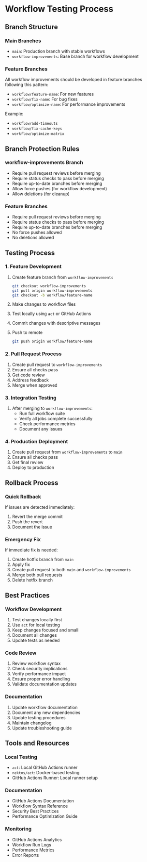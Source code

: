 # Workflow Testing Process

## Branch Structure

### Main Branches
- `main`: Production branch with stable workflows
- `workflow-improvements`: Base branch for workflow development

### Feature Branches
All workflow improvements should be developed in feature branches following this pattern:
- `workflow/feature-name`: For new features
- `workflow/fix-name`: For bug fixes
- `workflow/optimize-name`: For performance improvements

Example:
- `workflow/add-timeouts`
- `workflow/fix-cache-keys`
- `workflow/optimize-matrix`

## Branch Protection Rules

### workflow-improvements Branch
- Require pull request reviews before merging
- Require status checks to pass before merging
- Require up-to-date branches before merging
- Allow force pushes (for workflow development)
- Allow deletions (for cleanup)

### Feature Branches
- Require pull request reviews before merging
- Require status checks to pass before merging
- Require up-to-date branches before merging
- No force pushes allowed
- No deletions allowed

## Testing Process

### 1. Feature Development
1. Create feature branch from `workflow-improvements`
   ```bash
   git checkout workflow-improvements
   git pull origin workflow-improvements
   git checkout -b workflow/feature-name
   ```

2. Make changes to workflow files
3. Test locally using `act` or GitHub Actions
4. Commit changes with descriptive messages
5. Push to remote
   ```bash
   git push origin workflow/feature-name
   ```

### 2. Pull Request Process
1. Create pull request to `workflow-improvements`
2. Ensure all checks pass
3. Get code review
4. Address feedback
5. Merge when approved

### 3. Integration Testing
1. After merging to `workflow-improvements`:
   - Run full workflow suite
   - Verify all jobs complete successfully
   - Check performance metrics
   - Document any issues

### 4. Production Deployment
1. Create pull request from `workflow-improvements` to `main`
2. Ensure all checks pass
3. Get final review
4. Deploy to production

## Rollback Process

### Quick Rollback
If issues are detected immediately:
1. Revert the merge commit
2. Push the revert
3. Document the issue

### Emergency Fix
If immediate fix is needed:
1. Create hotfix branch from `main`
2. Apply fix
3. Create pull request to both `main` and `workflow-improvements`
4. Merge both pull requests
5. Delete hotfix branch

## Best Practices

### Workflow Development
1. Test changes locally first
2. Use `act` for local testing
3. Keep changes focused and small
4. Document all changes
5. Update tests as needed

### Code Review
1. Review workflow syntax
2. Check security implications
3. Verify performance impact
4. Ensure proper error handling
5. Validate documentation updates

### Documentation
1. Update workflow documentation
2. Document any new dependencies
3. Update testing procedures
4. Maintain changelog
5. Update troubleshooting guide

## Tools and Resources

### Local Testing
- `act`: Local GitHub Actions runner
- `nektos/act`: Docker-based testing
- GitHub Actions Runner: Local runner setup

### Documentation
- GitHub Actions Documentation
- Workflow Syntax Reference
- Security Best Practices
- Performance Optimization Guide

### Monitoring
- GitHub Actions Analytics
- Workflow Run Logs
- Performance Metrics
- Error Reports
